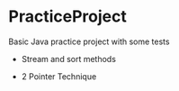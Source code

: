 # PracticeProject
Basic Java practice project with some tests

* Stream and sort methods

* 2 Pointer Technique
